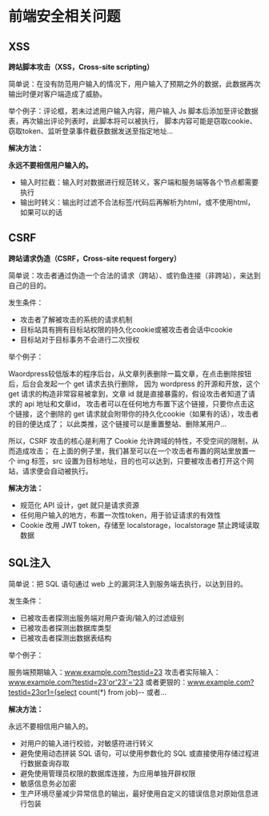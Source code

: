 # 前端安全相关问题


## XSS

**跨站脚本攻击（XSS，Cross-site scripting）**

简单说：在没有防范用户输入的情况下，用户输入了预期之外的数据，此数据再次输出时便对客户端造成了威胁。

举个例子：评论框，若未过滤用户输入内容，用户输入 Js 脚本后添加至评论数据表，再次输出评论列表时，此脚本将可以被执行， 脚本内容可能是窃取cookie、窃取token、监听登录事件截获数据发送至指定地址...

**解决方法：**

**永远不要相信用户输入的。**

- 输入时拦截：输入时对数据进行规范转义，客户端和服务端等各个节点都需要执行
- 输出时转义：输出时过滤不合法标签/代码后再解析为html，或不使用html，如果可以的话

## CSRF

**跨站请求伪造（CSRF，Cross-site request forgery）**

简单说：攻击者通过伪造一个合法的请求（跨站）、或钓鱼连接（非跨站），来达到自己的目的。

发生条件：

- 攻击者了解被攻击的系统的请求机制
- 目标站具有拥有目标站权限的持久化cookie或被攻击者会话中cookie
- 目标站对于目标事务不会进行二次授权

举个例子：

Waordpress较低版本的程序后台，从文章列表删除一篇文章，在点击删除按钮后，后台会发起一个 get 请求去执行删除， 因为 wordpress 的开源和开放，这个 get 请求的构造非常容易被拿到，文章 id 就是直接暴露的，假设攻击者知道了请求的 api 地址和文章id， 攻击者可以在任何地方布置下这个链接，只要你点击这个链接，这个删除的 get 请求就会附带你的持久化cookie（如果有的话），攻击者的目的便达成了； 以此类推，这个链接可以是重置整站、删除某用户...

所以，CSRF 攻击的核心是利用了 Cookie 允许跨域的特性，不受空间的限制，从而造成攻击； 在上面的例子里，我们甚至可以在一个攻击者布置的网站里放置一个 img 标签，src 设置为目标地址，目的也可以达到，只要被攻击者打开这个网站，请求便会自动被执行。

**解决方法：**

- 规范化 API 设计，get 就只是请求资源
- 任何用户输入的地方，布置一次性token，用于验证请求的有效性
- Cookie 改用 JWT token，存储至 localstorage，localstorage 禁止跨域读取数据

## SQL注入

简单说：把 SQL 语句通过 web 上的漏洞注入到服务端去执行，以达到目的。

发生条件：

- 已被攻击者探测出服务端对用户查询/输入的过滤级别
- 已被攻击者探测出数据库类型
- 已被攻击者探测出数据表结构

举个例子：

服务端预期输入：www.example.com?testid=23
攻击者实际输入：www.example.com?testid=23'or'23'='23
或者更狠的：www.example.com?testid=23or1=(select count(*) from job)--
或者...

**解决方法：**

永远不要相信用户输入的。

- 对用户的输入进行校验，对敏感符进行转义
- 避免使用动态拼装 SQL 语句，可以使用参数化的 SQL 或直接使用存储过程进行数据查询存取
- 避免使用管理员权限的数据库连接，为应用单独开辟权限
- 敏感信息务必加密
- 生产环境尽量减少异常信息的输出，最好使用自定义的错误信息对原始信息进行包装
